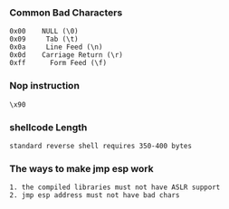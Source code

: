 ### Common Bad Characters
```
0x00    NULL (\0)
0x09     Tab (\t)
0x0a     Line Feed (\n)
0x0d    Carriage Return (\r)
0xff      Form Feed (\f)
```
### Nop instruction
```
\x90
```

### shellcode Length
```
standard reverse shell requires 350-400 bytes
```

### The ways to make jmp esp work
```
1. the compiled libraries must not have ASLR support
2. jmp esp address must not have bad chars
```
